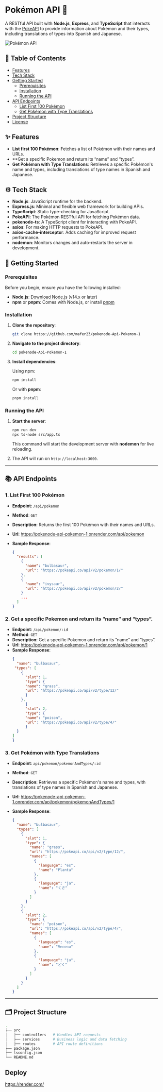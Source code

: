 # Pokémon API 🌟

A RESTful API built with **Node.js**, **Express**, and **TypeScript** that interacts with the [PokeAPI](https://pokeapi.co/) to provide information about Pokémon and their types, including translations of types into Spanish and Japanese.

![Pokémon API](https://pokeapi.co/static/pokeapi_256.3fa72200.png)

## 📖 Table of Contents

- [Features](#features)
- [Tech Stack](#tech-stack)
- [Getting Started](#getting-started)
  - [Prerequisites](#prerequisites)
  - [Installation](#installation)
  - [Running the API](#running-the-api)
- [API Endpoints](#api-endpoints)
  - [List First 100 Pokémon](#list-first-100-pokémon)
  - [Get Pokémon with Type Translations](#get-pokémon-with-type-translations)
- [Project Structure](#project-structure)
- [License](#license)

## ✨ Features

- **List first 100 Pokémon**: Fetches a list of Pokémon with their names and URLs.
- **Get a specific Pokemon and return its “name” and “types”.
- **Get Pokémon with Type Translations**: Retrieves a specific Pokémon's name and types, including translations of type names in Spanish and Japanese.

## ⚙️ Tech Stack

- **Node.js**: JavaScript runtime for the backend.
- **Express.js**: Minimal and flexible web framework for building APIs.
- **TypeScript**: Static type-checking for JavaScript.
- **PokeAPI**: The Pokémon RESTful API for fetching Pokémon data.
- **pokenode-ts**: A TypeScript client for interacting with PokeAPI.
- **axios**: For making HTTP requests to PokeAPI.
- **axios-cache-interceptor**: Adds caching for improved request performance.
- **nodemon**: Monitors changes and auto-restarts the server in development.

## 🚀 Getting Started


### Prerequisites

Before you begin, ensure you have the following installed:

- **Node.js**: [Download Node.js](https://nodejs.org/en/download/) (v14.x or later)
- **npm** or **pnpm**: Comes with Node.js, or install [pnpm](https://pnpm.io/installation)

### Installation

1. **Clone the repository**:

    ```bash
   git clone https://github.com/mafer23/pokenode-Api-Pokemon-1
    ```

2. **Navigate to the project directory**:

    ```bash
    cd pokenode-Api-Pokemon-1
    ```

3. **Install dependencies**:

    Using npm:

    ```bash
    npm install
    ```

    Or with **pnpm**:

    ```bash
    pnpm install
    ```

### Running the API

1. **Start the server**:

    ```bash
    npm run dev
    npx ts-node src/app.ts
    ```

    This command will start the development server with **nodemon** for live reloading.

2. The API will run on `http://localhost:3000`.

---

## 📚 API Endpoints

### 1. List First 100 Pokémon

- **Endpoint**: `/api/pokemon`
- **Method**: `GET`
- **Description**: Returns the first 100 Pokémon with their names and URLs.
- **Url**: https://pokenode-api-pokemon-1.onrender.com/api/pokemon
- **Sample Response**:

    ```json
    {
      "results": [
        {
          "name": "bulbasaur",
          "url": "https://pokeapi.co/api/v2/pokemon/1/"
        },
        {
          "name": "ivysaur",
          "url": "https://pokeapi.co/api/v2/pokemon/2/"
        }
        ...
      ]
    }
    ```

### 2. Get a specific Pokemon and return its “name” and “types”.
- **Endpoint**: `/api/pokemon/:id`
- **Method**: `GET`
- **Description**: Get a specific Pokemon and return its “name” and “types”.
- **Url**: https://pokenode-api-pokemon-1.onrender.com/api/pokemon/1
- **Sample Response**:
    ```json
    {
      "name": "bulbasaur",
     "types": [
        {
          "slot": 1,
          "type": {
          "name": "grass",
          "url": "https://pokeapi.co/api/v2/type/12/"
          }
        },
          {
          "slot": 2,
          "type": {
          "name": "poison",
          "url": "https://pokeapi.co/api/v2/type/4/"
          }
      }
    ]
    }
    ```

### 3. Get Pokémon with Type Translations

- **Endpoint**: `api/pokemon/pokemonAndTypes/:id`
- **Method**: `GET`
- **Description**: Retrieves a specific Pokémon's name and types, with translations of type names in Spanish and Japanese.
- **Url**: https://pokenode-api-pokemon-1.onrender.com/api/pokemon/pokemonAndTypes/1
- **Sample Response**:

    ```json
    {
      "name": "bulbasaur",
      "types": [
        {
          "slot": 1,
          "type": {
            "name": "grass",
            "url": "https://pokeapi.co/api/v2/type/12/",
            "names": [
              {
                "language": "es",
                "name": "Planta"
              },
              {
                "language": "ja",
                "name": "くさ"
              }
            ]
          }
        },
        {
          "slot": 2,
          "type": {
            "name": "poison",
            "url": "https://pokeapi.co/api/v2/type/4/",
            "names": [
              {
                "language": "es",
                "name": "Veneno"
              },
              {
                "language": "ja",
                "name": "どく"
              }
            ]
          }
        }
      ]
    }
    ```

---

## 🗂️ Project Structure

```bash
.
├── src
│   ├── controllers   # Handles API requests
│   ├── services      # Business logic and data fetching
│   ├── routes        # API route definitions
├── package.json
├── tsconfig.json
└── README.md
```
## Deploy

https://render.com/
